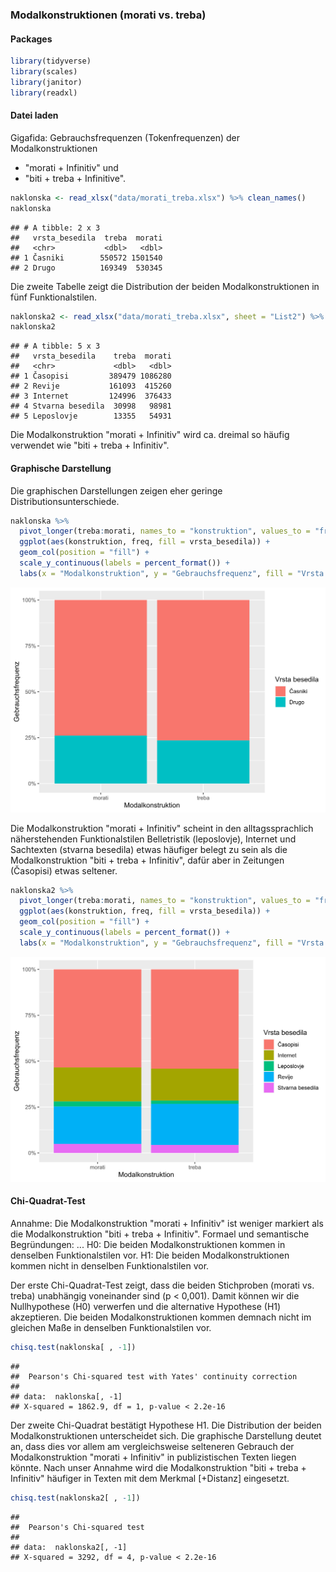 
### Modalkonstruktionen (morati vs. treba)

#### Packages


```r
library(tidyverse)
library(scales)
library(janitor)
library(readxl)
```

#### Datei laden

Gigafida: 
Gebrauchsfrequenzen (Tokenfrequenzen) der Modalkonstruktionen 
- "morati + Infinitiv" und 
- "biti + treba + Infinitive".


```r
naklonska <- read_xlsx("data/morati_treba.xlsx") %>% clean_names()
naklonska
```

```
## # A tibble: 2 x 3
##   vrsta_besedila  treba  morati
##   <chr>           <dbl>   <dbl>
## 1 Časniki        550572 1501540
## 2 Drugo          169349  530345
```

Die zweite Tabelle zeigt die Distribution der beiden Modalkonstruktionen in fünf Funktionalstilen.


```r
naklonska2 <- read_xlsx("data/morati_treba.xlsx", sheet = "List2") %>% clean_names()
naklonska2
```

```
## # A tibble: 5 x 3
##   vrsta_besedila    treba  morati
##   <chr>             <dbl>   <dbl>
## 1 Časopisi         389479 1086280
## 2 Revije           161093  415260
## 3 Internet         124996  376433
## 4 Stvarna besedila  30998   98981
## 5 Leposlovje        13355   54931
```

Die Modalkonstruktion "morati + Infinitiv" wird ca. dreimal so häufig verwendet wie "biti + treba + Infinitiv".

#### Graphische Darstellung

Die graphischen Darstellungen zeigen eher geringe Distributionsunterschiede. 


```r
naklonska %>%
  pivot_longer(treba:morati, names_to = "konstruktion", values_to = "freq") %>% 
  ggplot(aes(konstruktion, freq, fill = vrsta_besedila)) +
  geom_col(position = "fill") +
  scale_y_continuous(labels = percent_format()) +
  labs(x = "Modalkonstruktion", y = "Gebrauchsfrequenz", fill = "Vrsta besedila")
```

<img src="06-Modalkonstruktionen_chisq3_files/figure-html/unnamed-chunk-4-1.svg" width="672" />

Die Modalkonstruktion "morati + Infinitiv" scheint in den alltagssprachlich näherstehenden Funktionalstilen Belletristik (leposlovje), Internet und Sachtexten (stvarna besedila) etwas häufiger belegt zu sein als die Modalkonstruktion "biti + treba + Infinitiv", dafür aber in Zeitungen (Časopisi) etwas seltener. 


```r
naklonska2 %>%
  pivot_longer(treba:morati, names_to = "konstruktion", values_to = "freq") %>% 
  ggplot(aes(konstruktion, freq, fill = vrsta_besedila)) +
  geom_col(position = "fill") +
  scale_y_continuous(labels = percent_format()) +
  labs(x = "Modalkonstruktion", y = "Gebrauchsfrequenz", fill = "Vrsta besedila")
```

<img src="06-Modalkonstruktionen_chisq3_files/figure-html/unnamed-chunk-5-1.svg" width="672" />


#### Chi-Quadrat-Test

Annahme: Die Modalkonstruktion "morati + Infinitiv" ist weniger markiert als die Modalkonstruktion "biti + treba + Infinitiv". Formael und semantische Begründungen: ...
H0: Die beiden Modalkonstruktionen kommen in denselben Funktionalstilen vor.
H1: Die beiden Modalkonstruktionen kommen nicht in denselben Funktionalstilen vor.

Der erste Chi-Quadrat-Test zeigt, dass die beiden Stichproben (morati vs. treba) unabhängig voneinander sind (p < 0,001). Damit können wir die Nullhypothese (H0) verwerfen und die alternative Hypothese (H1) akzeptieren. Die beiden Modalkonstruktionen kommen demnach nicht im gleichen Maße in denselben Funktionalstilen vor.


```r
chisq.test(naklonska[ , -1])
```

```
## 
## 	Pearson's Chi-squared test with Yates' continuity correction
## 
## data:  naklonska[, -1]
## X-squared = 1862.9, df = 1, p-value < 2.2e-16
```

Der zweite Chi-Quadrat bestätigt Hypothese H1. Die Distribution der beiden Modalkonstruktionen unterscheidet sich. Die graphische Darstellung deutet an, dass dies vor allem am vergleichsweise selteneren Gebrauch der Modalkonstruktion "morati + Infinitiv" in  publizistischen Texten liegen könnte. Nach unser Annahme wird die Modalkonstruktion "biti + treba + Infinitiv" häufiger in Texten mit dem Merkmal [+Distanz] eingesetzt. 


```r
chisq.test(naklonska2[ , -1])
```

```
## 
## 	Pearson's Chi-squared test
## 
## data:  naklonska2[, -1]
## X-squared = 3292, df = 4, p-value < 2.2e-16
```

